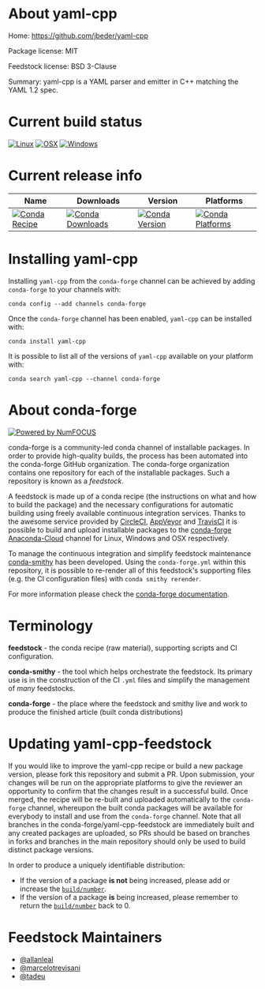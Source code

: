 <!--
# -*- mode: jinja -*-
-->

About yaml-cpp
==============

Home: https://github.com/jbeder/yaml-cpp

Package license: MIT

Feedstock license: BSD 3-Clause

Summary: yaml-cpp is a YAML parser and emitter in C++ matching the YAML 1.2 spec.



Current build status
====================

[![Linux](https://img.shields.io/circleci/project/github/conda-forge/yaml-cpp-feedstock/master.svg?label=Linux)](https://circleci.com/gh/conda-forge/yaml-cpp-feedstock)
[![OSX](https://img.shields.io/travis/conda-forge/yaml-cpp-feedstock/master.svg?label=macOS)](https://travis-ci.org/conda-forge/yaml-cpp-feedstock)
[![Windows](https://img.shields.io/appveyor/ci/conda-forge/yaml-cpp-feedstock/master.svg?label=Windows)](https://ci.appveyor.com/project/conda-forge/yaml-cpp-feedstock/branch/master)

Current release info
====================

| Name | Downloads | Version | Platforms |
| --- | --- | --- | --- |
| [![Conda Recipe](https://img.shields.io/badge/recipe-yaml--cpp-green.svg)](https://anaconda.org/conda-forge/yaml-cpp) | [![Conda Downloads](https://img.shields.io/conda/dn/conda-forge/yaml-cpp.svg)](https://anaconda.org/conda-forge/yaml-cpp) | [![Conda Version](https://img.shields.io/conda/vn/conda-forge/yaml-cpp.svg)](https://anaconda.org/conda-forge/yaml-cpp) | [![Conda Platforms](https://img.shields.io/conda/pn/conda-forge/yaml-cpp.svg)](https://anaconda.org/conda-forge/yaml-cpp) |

Installing yaml-cpp
===================

Installing `yaml-cpp` from the `conda-forge` channel can be achieved by adding `conda-forge` to your channels with:

```
conda config --add channels conda-forge
```

Once the `conda-forge` channel has been enabled, `yaml-cpp` can be installed with:

```
conda install yaml-cpp
```

It is possible to list all of the versions of `yaml-cpp` available on your platform with:

```
conda search yaml-cpp --channel conda-forge
```


About conda-forge
=================

[![Powered by NumFOCUS](https://img.shields.io/badge/powered%20by-NumFOCUS-orange.svg?style=flat&colorA=E1523D&colorB=007D8A)](http://numfocus.org)

conda-forge is a community-led conda channel of installable packages.
In order to provide high-quality builds, the process has been automated into the
conda-forge GitHub organization. The conda-forge organization contains one repository
for each of the installable packages. Such a repository is known as a *feedstock*.

A feedstock is made up of a conda recipe (the instructions on what and how to build
the package) and the necessary configurations for automatic building using freely
available continuous integration services. Thanks to the awesome service provided by
[CircleCI](https://circleci.com/), [AppVeyor](https://www.appveyor.com/)
and [TravisCI](https://travis-ci.org/) it is possible to build and upload installable
packages to the [conda-forge](https://anaconda.org/conda-forge)
[Anaconda-Cloud](https://anaconda.org/) channel for Linux, Windows and OSX respectively.

To manage the continuous integration and simplify feedstock maintenance
[conda-smithy](https://github.com/conda-forge/conda-smithy) has been developed.
Using the ``conda-forge.yml`` within this repository, it is possible to re-render all of
this feedstock's supporting files (e.g. the CI configuration files) with ``conda smithy rerender``.

For more information please check the [conda-forge documentation](https://conda-forge.org/docs/).

Terminology
===========

**feedstock** - the conda recipe (raw material), supporting scripts and CI configuration.

**conda-smithy** - the tool which helps orchestrate the feedstock.
                   Its primary use is in the construction of the CI ``.yml`` files
                   and simplify the management of *many* feedstocks.

**conda-forge** - the place where the feedstock and smithy live and work to
                  produce the finished article (built conda distributions)


Updating yaml-cpp-feedstock
===========================

If you would like to improve the yaml-cpp recipe or build a new
package version, please fork this repository and submit a PR. Upon submission,
your changes will be run on the appropriate platforms to give the reviewer an
opportunity to confirm that the changes result in a successful build. Once
merged, the recipe will be re-built and uploaded automatically to the
`conda-forge` channel, whereupon the built conda packages will be available for
everybody to install and use from the `conda-forge` channel.
Note that all branches in the conda-forge/yaml-cpp-feedstock are
immediately built and any created packages are uploaded, so PRs should be based
on branches in forks and branches in the main repository should only be used to
build distinct package versions.

In order to produce a uniquely identifiable distribution:
 * If the version of a package **is not** being increased, please add or increase
   the [``build/number``](https://conda.io/docs/user-guide/tasks/build-packages/define-metadata.html#build-number-and-string).
 * If the version of a package **is** being increased, please remember to return
   the [``build/number``](https://conda.io/docs/user-guide/tasks/build-packages/define-metadata.html#build-number-and-string)
   back to 0.

Feedstock Maintainers
=====================

* [@allanleal](https://github.com/allanleal/)
* [@marcelotrevisani](https://github.com/marcelotrevisani/)
* [@tadeu](https://github.com/tadeu/)

